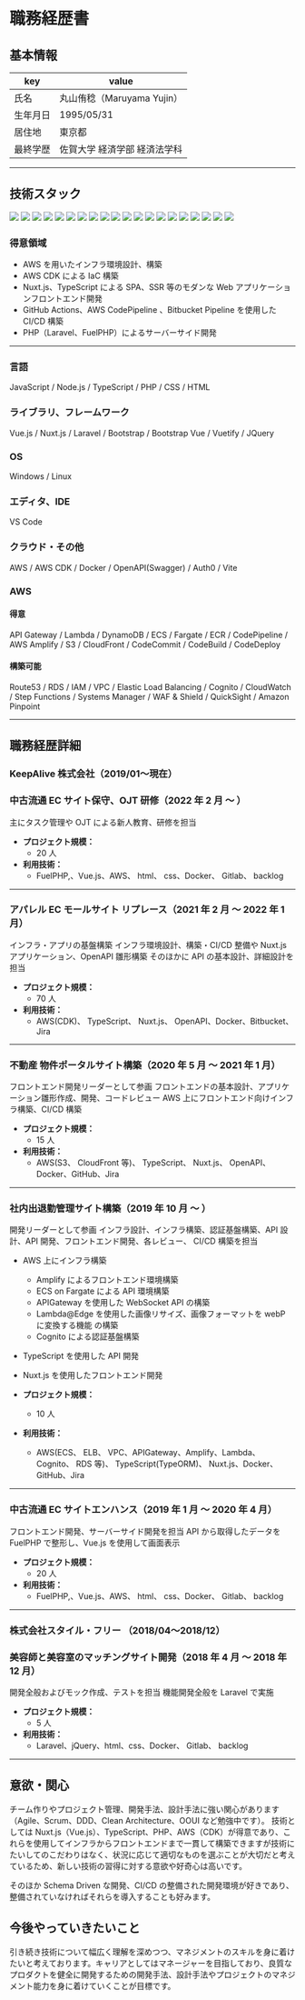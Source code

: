 # 職務経歴書

## 基本情報

| key      | value                        |
| -------- | ---------------------------- |
| 氏名     | 丸山侑稔（Maruyama Yujin）   |
| 生年月日 | 1995/05/31                   |
| 居住地   | 東京都                       |
| 最終学歴 | 佐賀大学 経済学部 経済法学科 |

---

## 技術スタック

<p>
  <img src="https://img.shields.io/badge/-JavaScript-F7DF1E?logo=JavaScript&style=plastic&logoColor=white" />
  <img src="https://img.shields.io/badge/-Node.js-339933.svg?logo=node.js&style=plastic&logoColor=white">
  <img src="https://img.shields.io/badge/-TypeScript-007ACC?logo=typescript&style=plastic&logoColor=white" />
  <img src="https://img.shields.io/badge/PHP-ccc.svg?logo=php&style=plastic"/>
  <img src="https://img.shields.io/badge/-CSS3-1572B6.svg?style=plastic&logo=css3">
  <img src="https://img.shields.io/badge/-HTML5-333.svg?style=plastic&logo=html5">
  <img src="https://img.shields.io/badge/-Vue.js-4FC08D?logo=Vue.js&style=plastic&logoColor=white" />
  <img src="https://img.shields.io/badge/-Nuxt.js-00C58E.svg?logo=nuxt.js&style=plastic&logoColor=white">
  <img src="https://img.shields.io/badge/-Laravel-E74430.svg?logo=laravel&style=plastic&logoColor=white">
  <img src="https://img.shields.io/badge/-Bootstrap-563D7C.svg?logo=bootstrap&style=plastic&logoColor=white">
  <img src="https://img.shields.io/badge/-jQuery-0769AD.svg?logo=jquery&style=plastic">
  <img src="https://img.shields.io/badge/-Windows-0078D6.svg?logo=windows&style=plastic">
  <img src="https://img.shields.io/badge/-Linux-FCC624.svg?logo=linux&style=plastic&logoColor=white">
  <img src="https://img.shields.io/badge/-Visualstudiocode-007ACC.svg?logo=visualstudiocode&style=plastic">
  <img src="https://img.shields.io/badge/-Amazon%20aws-232F3E.svg?logo=amazon-aws&style=plastic">
  <img src="https://img.shields.io/badge/-Docker-46a2f1?logo=docker&style=plastic&logoColor=white" />
  <img src="https://img.shields.io/badge/-Auth0-EB5424.svg?logo=auth0&style=plastic&logoColor=white">
  <img src="https://img.shields.io/badge/-Vite-646CFF?logo=Vite&style=plastic&logoColor=white" />
  <img src="https://img.shields.io/badge/-Npm-CB3837.svg?logo=npm&style=plastic">
  <img src="https://img.shields.io/badge/-Yarn-2C8EBB.svg?logo=yarn&style=plastic&logoColor=white">
</p>

### 得意領域

- AWS を用いたインフラ環境設計、構築
- AWS CDK による IaC 構築
- Nuxt.js、TypeScript による SPA、SSR 等のモダンな Web アプリケーションフロントエンド開発
- GitHub Actions、AWS CodePipeline 、Bitbucket Pipeline を使用した CI/CD 構築
- PHP（Laravel、FuelPHP）によるサーバーサイド開発

---

### 言語

JavaScript / Node.js / TypeScript / PHP / CSS / HTML

### ライブラリ、フレームワーク

Vue.js / Nuxt.js / Laravel / Bootstrap / Bootstrap Vue / Vuetify / JQuery

### OS

Windows / Linux

### エディタ、IDE

VS Code

### クラウド・その他

AWS / AWS CDK / Docker / OpenAPI(Swagger) / Auth0 / Vite

### AWS

#### 得意

API Gateway / Lambda / DynamoDB / ECS / Fargate / ECR / CodePipeline / AWS Amplify / S3 / CloudFront / CodeCommit / CodeBuild / CodeDeploy

#### 構築可能

Route53 / RDS / IAM / VPC / Elastic Load Balancing / Cognito / CloudWatch / Step Functions / Systems Manager / WAF & Shield / QuickSight / Amazon Pinpoint

---

## 職務経歴詳細

### KeepAlive 株式会社（2019/01〜現在）

### 中古流通 EC サイト保守、OJT 研修（2022 年 2 月 ～ ）

主にタスク管理や OJT による新人教育、研修を担当

- **プロジェクト規模：**
  - 20 人
- **利用技術：**
  - FuelPHP,、Vue.js、AWS、 html、 css、Docker、 Gitlab、 backlog

---

### アパレル EC モールサイト リプレース（2021 年 2 月 ～ 2022 年 1 月）

インフラ・アプリの基盤構築
インフラ環境設計、構築・CI/CD 整備や Nuxt.js アプリケーション、OpenAPI 雛形構築
そのほかに API の基本設計、詳細設計を担当

- **プロジェクト規模：**
  - 70 人
- **利用技術：**
  - AWS(CDK)、 TypeScript、 Nuxt.js、 OpenAPI、Docker、Bitbucket、 Jira

---

### 不動産 物件ポータルサイト構築（2020 年 5 月 ～ 2021 年 1 月）

フロントエンド開発リーダーとして参画
フロントエンドの基本設計、アプリケーション雛形作成、開発、コードレビュー
AWS 上にフロントエンド向けインフラ構築、CI/CD 構築

- **プロジェクト規模：**
  - 15 人
- **利用技術：**
  - AWS(S3、 CloudFront 等)、 TypeScript、 Nuxt.js、 OpenAPI、Docker、GitHub、Jira

---

### 社内出退勤管理サイト構築（2019 年 10 月 ～ ）

開発リーダーとして参画
インフラ設計、インフラ構築、認証基盤構築、API 設計、API 開発、フロントエンド開発、各レビュー、 CI/CD 構築を担当

- AWS 上にインフラ構築
  - Amplify によるフロントエンド環境構築
  - ECS on Fargate による API 環境構築
  - APIGateway を使用した WebSocket API の構築
  - Lambda@Edge を使用した画像リサイズ、画像フォーマットを webP に変換する機能 の構築
  - Cognito による認証基盤構築
- TypeScript を使用した API 開発
- Nuxt.js を使用したフロントエンド開発

- **プロジェクト規模：**
  - 10 人
- **利用技術：**
  - AWS(ECS、 ELB、 VPC、APIGateway、Amplify、Lambda、 Cognito、 RDS 等)、 TypeScript(TypeORM)、 Nuxt.js、Docker、GitHub、Jira

---

### 中古流通 EC サイトエンハンス（2019 年 1 月 ～ 2020 年 4 月）

フロントエンド開発、サーバーサイド開発を担当
API から取得したデータを FuelPHP で整形し、Vue.js を使用して画面表示

- **プロジェクト規模：**
  - 20 人
- **利用技術：**
  - FuelPHP,、Vue.js、AWS、 html、 css、Docker、 Gitlab、 backlog

---

### 株式会社スタイル・フリー （2018/04〜2018/12）

### 美容師と美容室のマッチングサイト開発（2018 年 4 月 ～ 2018 年 12 月）

開発全般およびモック作成、テストを担当
機能開発全般を Laravel で実施

- **プロジェクト規模：**
  - 5 人
- **利用技術：**
  - Laravel、jQuery、html、css、Docker、 Gitlab、 backlog

---

## 意欲・関心

チーム作りやプロジェクト管理、開発手法、設計手法に強い関心があります（Agile、Scrum、DDD、Clean Architecture、OOUI など勉強中です）。
技術としては Nuxt.js（Vue.js）、TypeScript、PHP、AWS（CDK）が得意であり、これらを使用してインフラからフロントエンドまで一貫して構築できますが技術にたいしてのこだわりはなく、状況に応じて適切なものを選ぶことが大切だと考えているため、新しい技術の習得に対する意欲や好奇心は高いです。

そのほか Schema Driven な開発、CI/CD の整備された開発環境が好きであり、整備されていなければそれらを導入することも好みます。

## 今後やっていきたいこと

引き続き技術について幅広く理解を深めつつ、マネジメントのスキルを身に着けたいと考えております。キャリアとしてはマネージャーを目指しており、良質なプロダクトを健全に開発するための開発手法、設計手法やプロジェクトのマネジメント能力を身に着けていくことが目標です。
